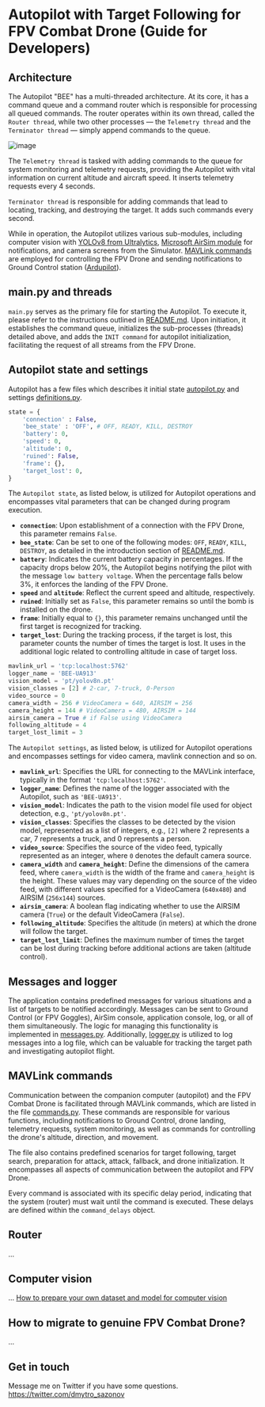 # Autopilot with Target Following for FPV Combat Drone (Guide for Developers)

## Architecture
The Autopilot "BEE" has a multi-threaded architecture. At its core, it has a command queue and a command router which is responsible for processing all queued commands. The router operates within its own thread, called the `Router thread`, while two other processes — the `Telemetry thread` and the `Terminator thread` — simply append commands to the queue.

![image](https://github.com/under0tech/autopilot_bee_sim/assets/113665703/adc549b2-6c00-4d3b-943d-f531d67c705b)

The `Telemetry thread` is tasked with adding commands to the queue for system monitoring and telemetry requests, providing the Autopilot with vital information on current altitude and aircraft speed. It inserts telemetry requests every 4 seconds.

`Terminator thread` is responsible for adding commands that lead to locating, tracking, and destroying the target. It adds such commands every second.

While in operation, the Autopilot utilizes various sub-modules, including computer vision with [YOLOv8 from Ultralytics](https://www.ultralytics.com), [Microsoft AirSim module](https://pypi.org/project/airsim) for notifications, and camera screens from the Simulator. [MAVLink commands](https://www.ardusub.com/developers/pymavlink.html) are employed for controlling the FPV Drone and sending notifications to Ground Control station ([Ardupilot](https://ardupilot.org)).

## main.py and threads
`main.py` serves as the primary file for starting the Autopilot. To execute it, please refer to the instructions outlined in [README.md](README.md). Upon initiation, it establishes the command queue, initializes the sub-processes (threads) detailed above, and adds the `INIT command` for autopilot initialization, facilitating the request of all streams from the FPV Drone.

## Autopilot state and settings
Autopilot has a few files which describes it initial state [autopilot.py](autopilot.py) and settings [definitions.py](definitions.py).
```python
state = {
    'connection' : False,
    'bee_state' : 'OFF', # OFF, READY, KILL, DESTROY
    'battery': 0,
    'speed': 0,
    'altitude': 0,
    'ruined': False,
    'frame': {},
    'target_lost': 0,
}
```
The `Autopilot state`, as listed below, is utilized for Autopilot operations and encompasses vital parameters that can be changed during program execution.

- **`connection`**: Upon establishment of a connection with the FPV Drone, this parameter remains `False`.
- **`bee_state`**: Can be set to one of the following modes: `OFF`, `READY`, `KILL`, `DESTROY`, as detailed in the introduction section of [README.md](README.md).
- **`battery`**: Indicates the current battery capacity in percentages. If the capacity drops below 20%, the Autopilot begins notifying the pilot with the message `low battery voltage`. When the percentage falls below 3%, it enforces the landing of the FPV Drone.
- **`speed`** and **`altitude`**: Reflect the current speed and altitude, respectively.
- **`ruined`**: Initially set as `False`, this parameter remains so until the bomb is installed on the drone.
- **`frame`**: Initially equal to `{}`, this parameter remains unchanged until the first target is recognized for tracking.
- **`target_lost`**: During the tracking process, if the target is lost, this parameter counts the number of times the target is lost. It uses in the additional logic related to controlling altitude in case of target loss.

```python
mavlink_url = 'tcp:localhost:5762'
logger_name = 'BEE-UA913'
vision_model = 'pt/yolov8n.pt'
vision_classes = [2] # 2-car, 7-truck, 0-Person
video_source = 0
camera_width = 256 # VideoCamera = 640, AIRSIM = 256
camera_height = 144 # VideoCamera = 480, AIRSIM = 144
airsim_camera = True # if False using VideoCamera
following_altitude = 4
target_lost_limit = 3
```

The `Autopilot settings`, as listed below, is utilized for Autopilot operations and encompasses settings for video camera, mavlink connection and so on.

- **`mavlink_url`**: Specifies the URL for connecting to the MAVLink interface, typically in the format `'tcp:localhost:5762'`.
- **`logger_name`**: Defines the name of the logger associated with the Autopilot, such as `'BEE-UA913'`.
- **`vision_model`**: Indicates the path to the vision model file used for object detection, e.g., `'pt/yolov8n.pt'`.
- **`vision_classes`**: Specifies the classes to be detected by the vision model, represented as a list of integers, e.g., `[2]` where 2 represents a car, 7 represents a truck, and 0 represents a person.
- **`video_source`**: Specifies the source of the video feed, typically represented as an integer, where `0` denotes the default camera source.
- **`camera_width`** and **`camera_height`**: Define the dimensions of the camera feed, where `camera_width` is the width of the frame and `camera_height` is the height. These values may vary depending on the source of the video feed, with different values specified for a VideoCamera (`640x480`) and AIRSIM (`256x144`) sources.
- **`airsim_camera`**: A boolean flag indicating whether to use the AIRSIM camera (`True`) or the default VideoCamera (`False`).
- **`following_altitude`**: Specifies the altitude (in meters) at which the drone will follow the target.
- **`target_lost_limit`**: Defines the maximum number of times the target can be lost during tracking before additional actions are taken (altitude control).

## Messages and logger
The application contains predefined messages for various situations and a list of targets to be notified accordingly. Messages can be sent to Ground Control (or FPV Goggles), AirSim console, application console, log, or all of them simultaneously. The logic for managing this functionality is implemented in [messages.py](messages.py). Additionally, [logger.py](logger.py) is utilized to log messages into a log file, which can be valuable for tracking the target path and investigating autopilot flight.

## MAVLink commands
Communication between the companion computer (autopilot) and the FPV Combat Drone is facilitated through MAVLink commands, which are listed in the file [commands.py](commands.py). These commands are responsible for various functions, including notifications to Ground Control, drone landing, telemetry requests, system monitoring, as well as commands for controlling the drone's altitude, direction, and movement. 

The file also contains predefined scenarios for target following, target search, preparation for attack, attack, fallback, and drone initialization. It encompasses all aspects of communication between the autopilot and FPV Drone.

Every command is associated with its specific delay period, indicating that the system (router) must wait until the command is executed. These delays are defined within the `command_delays` object.

## Router
...

## Computer vision
...
[How to prepare your own dataset and model for computer vision](https://medium.com/@dmytrosazonov/diy-for-a-spy-utilizing-yolov8-object-detection-in-military-operations-053d787b6f62)

## How to migrate to genuine FPV Combat Drone?
...

## Get in touch
Message me on Twitter if you have some questions.
https://twitter.com/dmytro_sazonov
